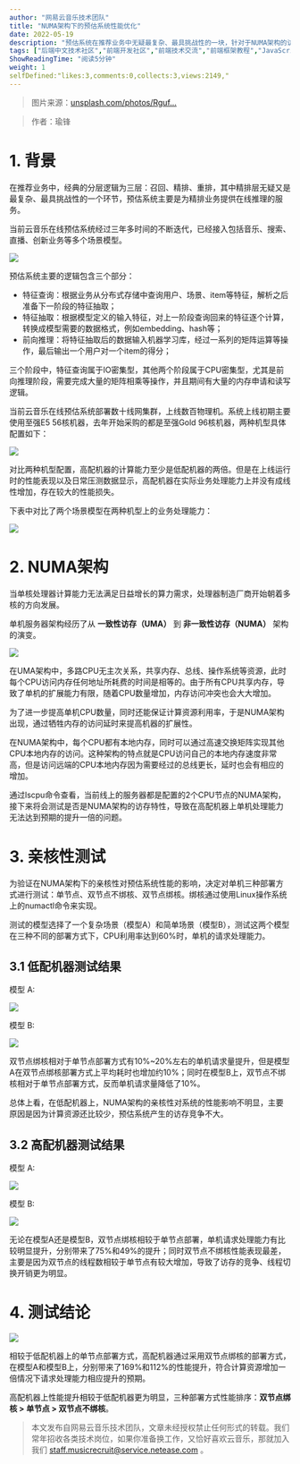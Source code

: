 ```yaml
---
author: "网易云音乐技术团队"
title: "NUMA架构下的预估系统性能优化"
date: 2022-05-19
description: "预估系统在推荐业务中无疑最复杂、最具挑战性的一块，针对于NUMA架构的访存不一致性特点，本文对比了在Intel两款不同配置的机器上通过双节点绑核带来的性能差异"
tags: ["后端中文技术社区","前端开发社区","前端技术交流","前端框架教程","JavaScript 学习资源","CSS 技巧与最佳实践","HTML5 最新动态","前端工程师职业发展","开源前端项目","前端技术趋势"]
ShowReadingTime: "阅读5分钟"
weight: 1
selfDefined:"likes:3,comments:0,collects:3,views:2149,"
---
```

> 图片来源：[unsplash.com/photos/Rguf…](https://link.juejin.cn?target=https%3A%2F%2Funsplash.com%2Fphotos%2FRgufvmXe4G4 "https://unsplash.com/photos/RgufvmXe4G4")

> 作者：瑜锋

1\. 背景
======

在推荐业务中，经典的分层逻辑为三层：召回、精排、重排，其中精排层无疑又是最复杂、最具挑战性的一个环节，预估系统主要是为精排业务提供在线推理的服务。

当前云音乐在线预估系统经过三年多时间的不断迭代，已经接入包括音乐、搜索、直播、创新业务等多个场景模型。

![](/images/jueJin/e54c83e57ba4494.png)

预估系统主要的逻辑包含三个部分：

*   特征查询：根据业务从分布式存储中查询用户、场景、item等特征，解析之后准备下一阶段的特征抽取；
*   特征抽取：根据模型定义的输入特征，对上一阶段查询回来的特征逐个计算，转换成模型需要的数据格式，例如embedding、hash等；
*   前向推理：将特征抽取后的数据输入机器学习库，经过一系列的矩阵运算等操作，最后输出一个用户对一个item的得分；

三个阶段中，特征查询属于IO密集型，其他两个阶段属于CPU密集型，尤其是前向推理阶段，需要完成大量的矩阵相乘等操作，并且期间有大量的内存申请和读写逻辑。

当前云音乐在线预估系统部署数十线网集群，上线数百物理机。系统上线初期主要使用至强E5 56核机器，去年开始采购的都是至强Gold 96核机器，两种机型具体配置如下：

![](/images/jueJin/dd1017db84c3497.png)

对比两种机型配置，高配机器的计算能力至少是低配机器的两倍。但是在上线运行时的性能表现以及日常压测数据显示，高配机器在实际业务处理能力上并没有成线性增加，存在较大的性能损失。

下表中对比了两个场景模型在两种机型上的业务处理能力：

![](/images/jueJin/731f7dc9434e410.png)

2\. NUMA架构
==========

当单核处理器计算能力无法满足日益增长的算力需求，处理器制造厂商开始朝着多核的方向发展。

单机服务器架构经历了从 **一致性访存（UMA）** 到 **非一致性访存（NUMA）** 架构的演变。

![](/images/jueJin/93978435fec14b1.png)

在UMA架构中，多路CPU无主次关系，共享内存、总线、操作系统等资源，此时每个CPU访问内存任何地址所耗费的时间是相等的。由于所有CPU共享内存，导致了单机的扩展能力有限，随着CPU数量增加，内存访问冲突也会大大增加。

为了进一步提高单机CPU数量，同时还能保证计算资源利用率，于是NUMA架构出现，通过牺牲内存的访问延时来提高机器的扩展性。

在NUMA架构中，每个CPU都有本地内存，同时可以通过高速交换矩阵实现其他CPU本地内存的访问。这种架构的特点就是CPU访问自己的本地内存速度非常高，但是访问远端的CPU本地内存因为需要经过的总线更长，延时也会有相应的增加。

通过lscpu命令查看，当前线上的服务器都是配置的2个CPU节点的NUMA架构，接下来将会测试是否是NUMA架构的访存特性，导致在高配机器上单机处理能力无法达到预期的提升一倍的问题。

3\. 亲核性测试
=========

为验证在NUMA架构下的亲核性对预估系统性能的影响，决定对单机三种部署方式进行测试：单节点、双节点不绑核、双节点绑核。绑核通过使用Linux操作系统上的numactl命令来实现。

测试的模型选择了一个复杂场景（模型A）和简单场景（模型B），测试这两个模型在三种不同的部署方式下，CPU利用率达到60%时，单机的请求处理能力。

3.1 低配机器测试结果
------------

模型 A:

![](/images/jueJin/428eb150e5cd4d8.png)

模型 B:

![](/images/jueJin/a029fcec64b94d4.png)

双节点绑核相对于单节点部署方式有10%~20%左右的单机请求量提升，但是模型A在双节点绑核部署方式上平均耗时也增加约10%；同时在模型B上，双节点不绑核相对于单节点部署方式，反而单机请求量降低了10%。

总体上看，在低配机器上，NUMA架构的亲核性对系统的性能影响不明显，主要原因是因为计算资源还比较少，预估系统产生的访存竞争不大。

3.2 高配机器测试结果
------------

模型 A:

![](/images/jueJin/c80d3f7c1395495.png)

模型 B:

![](/images/jueJin/f777d1f43d3f478.png)

无论在模型A还是模型B，双节点绑核相较于单节点部署，单机请求处理能力有比较明显提升，分别带来了75%和49%的提升；同时双节点不绑核性能表现最差，主要是因为双节点的线程数相较于单节点有较大增加，导致了访存的竞争、线程切换开销更为明显。

4\. 测试结论
========

![](/images/jueJin/5b618936722441f.png)

相较于低配机器上的单节点部署方式，高配机器通过采用双节点绑核的部署方式，在模型A和模型B上，分别带来了169%和112%的性能提升，符合计算资源增加一倍情况下请求处理能力相应提升的预期。

高配机器上性能提升相较于低配机器更为明显，三种部署方式性能排序：**双节点绑核 > 单节点 > 双节点不绑核**。

> 本文发布自网易云音乐技术团队，文章未经授权禁止任何形式的转载。我们常年招收各类技术岗位，如果你准备换工作，又恰好喜欢云音乐，那就加入我们 [staff.musicrecruit@service.netease.com](https://link.juejin.cn?target=mailto%3Astaff.musicrecruit%40service.netease.com "mailto:staff.musicrecruit@service.netease.com") 。